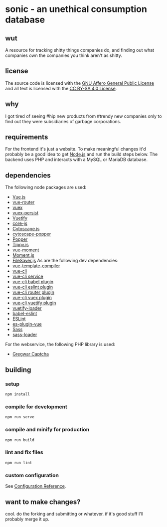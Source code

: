 # sonic - an unethical consumption database

## wut
A resource for tracking shitty things companies do, and finding out what companies own the companies you think aren't as shitty.

## license
The source code is licensed with the [GNU Affero General Public License](https://www.gnu.org/licenses/agpl-3.0.en.html) and all text is licensed with the [CC BY-SA 4.0 License](https://creativecommons.org/licenses/by-sa/4.0/legalcode).

## why
I got tired of seeing #hip new products from #trendy new companies only to find out they were subsidiaries of garbage corporations.

## requirements
For the frontend it's just a website. To make meaningful changes it'd probably be a good idea to get [Node.js](https://nodejs.org/en/) and run the build steps below. The backend uses PHP and interacts with a MySQL or MariaDB database.

## dependencies
The following node packages are used:
 * [Vue.js](https://vuejs.org/)
 * [vue-router](https://github.com/vuejs/vue-router)
 * [vuex](https://github.com/vuejs/vuex)
 * [vuex-persist](https://github.com/championswimmer/vuex-persist)
 * [Vuetify](https://vuetifyjs.com/en/)
 * [core-js](https://github.com/zloirock/core-js)
 * [Cytoscape.js](https://js.cytoscape.org/)
 * [cytoscape-popper](https://github.com/cytoscape/cytoscape.js-popper)
 * [Popper](https://popper.js.org/)
 * [Tippy.js](https://atomiks.github.io/tippyjs/)
 * [vue-moment](https://github.com/brockpetrie/vue-moment)
 * [Moment.js](https://momentjs.com/)
 * [FileSaver.js](https://github.com/eligrey/FileSaver.js)
As are the following dev dependencies:
 * [vue-template-compiler](https://www.npmjs.com/package/vue-template-compiler)
 * [vue-cli](https://cli.vuejs.org/)
 * [vue-cli service](https://cli.vuejs.org/guide/cli-service.html)
 * [vue-cli babel plugin](https://cli.vuejs.org/core-plugins/babel.html)
 * [vue-cli eslint plugin](https://cli.vuejs.org/core-plugins/eslint.html)
 * [vue-cli router plugin](https://www.npmjs.com/package/@vue/cli-plugin-router)
 * [vue-cli vuex plugin](https://www.npmjs.com/package/@vue/cli-plugin-vuex)
 * [vue-cli vuetify plugin](https://github.com/vuetifyjs/vue-cli-plugins/tree/master/packages/vue-cli-plugin-vuetify)
 * [vuetify-loader](https://github.com/vuetifyjs/vuetify-loader)
 * [babel-eslint](https://github.com/babel/babel-eslint)
 * [ESLint](https://eslint.org/)
 * [es-plugin-vue](https://github.com/vuejs/eslint-plugin-vue)
 * [Sass](https://sass-lang.com/)
 * [sass-loader](https://webpack.js.org/loaders/sass-loader/)

For the webservice, the following PHP library is used:
 * [Gregwar Captcha](https://github.com/Gregwar/Captcha)

## building
### setup
```
npm install
```
### compile for development
```
npm run serve
```
### compile and minify for production
```
npm run build
```
### lint and fix files
```
npm run lint
```
### custom configuration
See [Configuration Reference](https://cli.vuejs.org/config/).

## want to make changes?
cool. do the forking and submitting or whatever. if it's good stuff I'll probably merge it up.